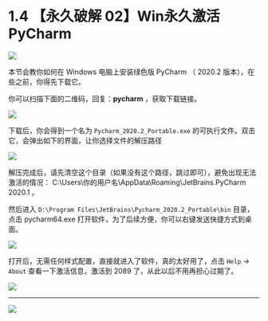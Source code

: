 # 1.4 【永久破解 02】Win永久激活PyCharm

![](http://image.iswbm.com/20200804124133.png)

本节会教你如何在 Windows 电脑上安装绿色版 PyCharm （ 2020.2 版本），在些之前，你得先下载它。

你可以扫描下面的二维码，回复：**pycharm**  ，获取下载链接。

![](http://image.iswbm.com/20200822232337.png)

下载后，你会得到一个名为 `Pycharm_2020.2_Portable.exe` 的可执行文件。双击它，会弹出如下的界面，让你选择文件的解压路径

![](http://image.iswbm.com/20200822201001.png)



解压完成后，请先清空这个目录（如果没有这个路径，跳过即可），避免出现无法激活的情况： C:\Users\你的用户名\AppData\Roaming\JetBrains\.PyCharm 2020.1 。

然后进入 `D:\Program Files\JetBrains\Pycharm_2020.2_Portable\bin` 目录，点击 pycharm64.exe 打开软件，为了后续方便，你可以右键发送快捷方式到桌面。

![](http://image.iswbm.com/20200822202044.png)

打开后，无需任何样式配置，直接就进入了软件，真的太好用了，点击 `Help` -> `About` 查看一下激活信息，激活到 2089 了，从此以后不用再担心过期了。

![](http://image.iswbm.com/20200822201928.png)



---

![](http://image.iswbm.com/20200607174235.png)
